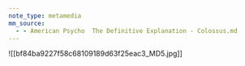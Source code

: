 ```yaml
---
note_type: metamedia
mm_source:
  - - American Psycho  The Definitive Explanation - Colossus.md
---
```


![[bf84ba9227f58c68109189d63f25eac3_MD5.jpg]]


